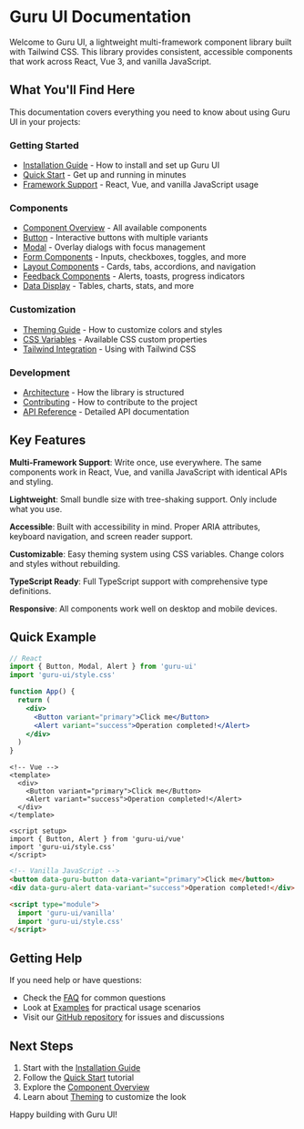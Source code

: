 # Guru UI Documentation

Welcome to Guru UI, a lightweight multi-framework component library built with Tailwind CSS. This library provides consistent, accessible components that work across React, Vue 3, and vanilla JavaScript.

## What You'll Find Here

This documentation covers everything you need to know about using Guru UI in your projects:

### Getting Started
- [Installation Guide](./installation.md) - How to install and set up Guru UI
- [Quick Start](./quick-start.md) - Get up and running in minutes
- [Framework Support](./frameworks.md) - React, Vue, and vanilla JavaScript usage

### Components
- [Component Overview](./components/overview.md) - All available components
- [Button](./components/button.md) - Interactive buttons with multiple variants
- [Modal](./components/modal.md) - Overlay dialogs with focus management
- [Form Components](./components/forms.md) - Inputs, checkboxes, toggles, and more
- [Layout Components](./components/layout.md) - Cards, tabs, accordions, and navigation
- [Feedback Components](./components/feedback.md) - Alerts, toasts, progress indicators
- [Data Display](./components/data.md) - Tables, charts, stats, and more

### Customization
- [Theming Guide](./theming.md) - How to customize colors and styles
- [CSS Variables](./css-variables.md) - Available CSS custom properties
- [Tailwind Integration](./tailwind-integration.md) - Using with Tailwind CSS

### Development
- [Architecture](./architecture.md) - How the library is structured
- [Contributing](./contributing.md) - How to contribute to the project
- [API Reference](./api-reference.md) - Detailed API documentation

## Key Features

**Multi-Framework Support**: Write once, use everywhere. The same components work in React, Vue, and vanilla JavaScript with identical APIs and styling.

**Lightweight**: Small bundle size with tree-shaking support. Only include what you use.

**Accessible**: Built with accessibility in mind. Proper ARIA attributes, keyboard navigation, and screen reader support.

**Customizable**: Easy theming system using CSS variables. Change colors and styles without rebuilding.

**TypeScript Ready**: Full TypeScript support with comprehensive type definitions.

**Responsive**: All components work well on desktop and mobile devices.

## Quick Example

```jsx
// React
import { Button, Modal, Alert } from 'guru-ui'
import 'guru-ui/style.css'

function App() {
  return (
    <div>
      <Button variant="primary">Click me</Button>
      <Alert variant="success">Operation completed!</Alert>
    </div>
  )
}
```

```vue
<!-- Vue -->
<template>
  <div>
    <Button variant="primary">Click me</Button>
    <Alert variant="success">Operation completed!</Alert>
  </div>
</template>

<script setup>
import { Button, Alert } from 'guru-ui/vue'
import 'guru-ui/style.css'
</script>
```

```html
<!-- Vanilla JavaScript -->
<button data-guru-button data-variant="primary">Click me</button>
<div data-guru-alert data-variant="success">Operation completed!</div>

<script type="module">
  import 'guru-ui/vanilla'
  import 'guru-ui/style.css'
</script>
```

## Getting Help

If you need help or have questions:

- Check the [FAQ](./faq.md) for common questions
- Look at [Examples](./examples/) for practical usage scenarios
- Visit our [GitHub repository](https://github.com/guru-lv/guru-ui) for issues and discussions

## Next Steps

1. Start with the [Installation Guide](./installation.md)
2. Follow the [Quick Start](./quick-start.md) tutorial
3. Explore the [Component Overview](./components/overview.md)
4. Learn about [Theming](./theming.md) to customize the look

Happy building with Guru UI!
